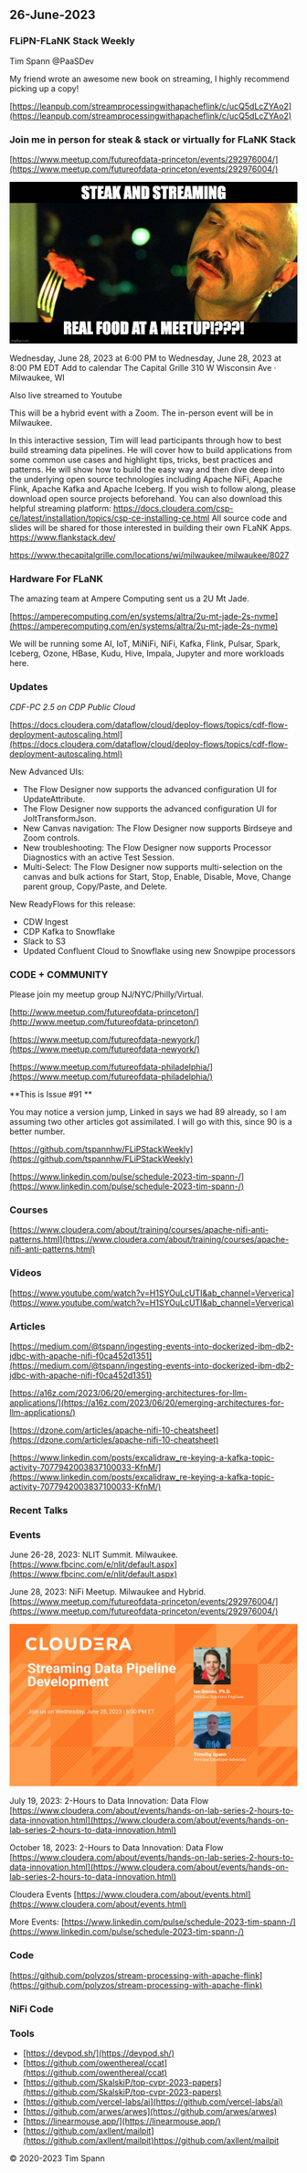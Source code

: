 ## 26-June-2023

### FLiPN-FLaNK Stack Weekly

Tim Spann @PaaSDev

My friend wrote an awesome new book on streaming, I highly recommend picking up a copy!

[https://leanpub.com/streamprocessingwithapacheflink/c/ucQ5dLcZYAo2](https://leanpub.com/streamprocessingwithapacheflink/c/ucQ5dLcZYAo2)


### Join me in person for steak & stack or virtually for FLaNK Stack

[https://www.meetup.com/futureofdata-princeton/events/292976004/](https://www.meetup.com/futureofdata-princeton/events/292976004/)

![meetup](https://github.com/tspannhw/FLiPStackWeekly/blob/main/images/matrixsteak.jpeg?raw=true)


Wednesday, June 28, 2023 at 6:00 PM to Wednesday, June 28, 2023 at 8:00 PM EDT
Add to calendar
The Capital Grille
310 W Wisconsin Ave · Milwaukee, WI

Also live streamed to Youtube

This will be a hybrid event with a Zoom. The in-person event will be in Milwaukee.

In this interactive session, Tim will lead participants through how to best build streaming data pipelines. He will cover how to build applications from some common use cases and highlight tips, tricks, best practices and patterns.
He will show how to build the easy way and then dive deep into the underlying open source technologies including Apache NiFi, Apache Flink, Apache Kafka and Apache Iceberg.
If you wish to follow along, please download open source projects beforehand. You can also download this helpful streaming platform: https://docs.cloudera.com/csp-ce/latest/installation/topics/csp-ce-installing-ce.html
All source code and slides will be shared for those interested in building their own FLaNK Apps. https://www.flankstack.dev/

https://www.thecapitalgrille.com/locations/wi/milwaukee/milwaukee/8027

### Hardware For FLaNK

The amazing team at Ampere Computing sent us a 2U Mt Jade. 

[https://amperecomputing.com/en/systems/altra/2u-mt-jade-2s-nvme](https://amperecomputing.com/en/systems/altra/2u-mt-jade-2s-nvme)

We will be running some AI, IoT, MiNiFi, NiFi, Kafka, Flink, Pulsar, Spark, Iceberg, Ozone, HBase, Kudu, Hive, Impala, Jupyter and more workloads here.


### Updates

*CDF-PC 2.5 on CDP Public Cloud*

[https://docs.cloudera.com/dataflow/cloud/deploy-flows/topics/cdf-flow-deployment-autoscaling.html](https://docs.cloudera.com/dataflow/cloud/deploy-flows/topics/cdf-flow-deployment-autoscaling.html)

New Advanced UIs: 
* The Flow Designer now supports the advanced configuration UI for UpdateAttribute.
* The Flow Designer now supports the advanced configuration UI for JoltTransformJson.
* New Canvas navigation: The Flow Designer now supports Birdseye and Zoom controls.
* New troubleshooting: The Flow Designer now supports Processor Diagnostics with an active Test Session.
* Multi-Select: The Flow Designer now supports multi-selection on the canvas and bulk actions for Start, Stop, Enable, Disable, Move, Change parent group, Copy/Paste, and Delete.
  
New ReadyFlows for this release:
* CDW Ingest
* CDP Kafka to Snowflake
* Slack to S3
* Updated Confluent Cloud to Snowflake using new Snowpipe processors

### CODE + COMMUNITY

Please join my meetup group NJ/NYC/Philly/Virtual. 

[http://www.meetup.com/futureofdata-princeton/](http://www.meetup.com/futureofdata-princeton/)

[https://www.meetup.com/futureofdata-newyork/](https://www.meetup.com/futureofdata-newyork/)

[https://www.meetup.com/futureofdata-philadelphia/](https://www.meetup.com/futureofdata-philadelphia/)


**This is Issue #91 **

You may notice a version jump, Linked in says we had 89 already, so I am assuming two other articles got assimilated.   I will go with this, since 90 is a better number.

[https://github.com/tspannhw/FLiPStackWeekly](https://github.com/tspannhw/FLiPStackWeekly)

[https://www.linkedin.com/pulse/schedule-2023-tim-spann-/](https://www.linkedin.com/pulse/schedule-2023-tim-spann-/)


### Courses

[https://www.cloudera.com/about/training/courses/apache-nifi-anti-patterns.html](https://www.cloudera.com/about/training/courses/apache-nifi-anti-patterns.html)

### Videos

[https://www.youtube.com/watch?v=H1SYOuLcUTI&ab_channel=Ververica](https://www.youtube.com/watch?v=H1SYOuLcUTI&ab_channel=Ververica)


### Articles

[https://medium.com/@tspann/ingesting-events-into-dockerized-ibm-db2-jdbc-with-apache-nifi-f0ca452d1351](https://medium.com/@tspann/ingesting-events-into-dockerized-ibm-db2-jdbc-with-apache-nifi-f0ca452d1351)

[https://a16z.com/2023/06/20/emerging-architectures-for-llm-applications/](https://a16z.com/2023/06/20/emerging-architectures-for-llm-applications/)

[https://dzone.com/articles/apache-nifi-10-cheatsheet](https://dzone.com/articles/apache-nifi-10-cheatsheet)

[https://www.linkedin.com/posts/excalidraw_re-keying-a-kafka-topic-activity-7077942003837100033-KfnM/](https://www.linkedin.com/posts/excalidraw_re-keying-a-kafka-topic-activity-7077942003837100033-KfnM/)


### Recent Talks



### Events


June 26-28, 2023:  NLIT Summit.  Milwaukee.  
[https://www.fbcinc.com/e/nlit/default.aspx](https://www.fbcinc.com/e/nlit/default.aspx)

June 28, 2023:  NiFi Meetup.   Milwaukee and Hybrid.
[https://www.meetup.com/futureofdata-princeton/events/292976004/](https://www.meetup.com/futureofdata-princeton/events/292976004/)

![meetup](https://raw.githubusercontent.com/tspannhw/FLiPStackWeekly/main/images/junemeetup.jpg)

July 19, 2023:   2-Hours to Data Innovation:   Data Flow
[https://www.cloudera.com/about/events/hands-on-lab-series-2-hours-to-data-innovation.html](https://www.cloudera.com/about/events/hands-on-lab-series-2-hours-to-data-innovation.html)

October 18, 2023:  2-Hours to Data Innovation:   Data Flow
[https://www.cloudera.com/about/events/hands-on-lab-series-2-hours-to-data-innovation.html](https://www.cloudera.com/about/events/hands-on-lab-series-2-hours-to-data-innovation.html)

Cloudera Events
[https://www.cloudera.com/about/events.html](https://www.cloudera.com/about/events.html)

More Events:
[https://www.linkedin.com/pulse/schedule-2023-tim-spann-/](https://www.linkedin.com/pulse/schedule-2023-tim-spann-/)



### Code

[https://github.com/polyzos/stream-processing-with-apache-flink](https://github.com/polyzos/stream-processing-with-apache-flink)

### NiFi Code


### Tools

* [https://devpod.sh/](https://devpod.sh/)
* [https://github.com/owenthereal/ccat](https://github.com/owenthereal/ccat)
* [https://github.com/SkalskiP/top-cvpr-2023-papers](https://github.com/SkalskiP/top-cvpr-2023-papers)
* [https://github.com/vercel-labs/ai](https://github.com/vercel-labs/ai)
* [https://github.com/arwes/arwes](https://github.com/arwes/arwes)
* [https://linearmouse.app/](https://linearmouse.app/)
* [https://github.com/axllent/mailpit](https://github.com/axllent/mailpit)https://github.com/axllent/mailpit

&copy; 2020-2023 Tim Spann

